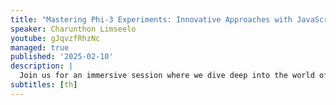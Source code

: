 ```yaml
---
title: "Mastering Phi-3 Experiments: Innovative Approaches with JavaScript & Ollama"
speaker: Charunthon Limseelo
youtube: gJqvzfRhzNc
managed: true
published: '2025-02-10'
description: |
  Join us for an immersive session where we dive deep into the world of Phi-3 experiments, leveraging the power of JavaScript and the versatile Ollama platform. Whether you're a seasoned developer or a curious newcomer, this workshop is designed to equip you with the knowledge and skills needed to create cutting-edge applications and AI-driven solutions. In this session, participants will learn about the latest advancements in JavaScript with "Bun" and how they can be applied to Phi-3 experiments, as well as explore the potential of the Ollama platform to enhance Phi-3 projects with state-of-the-art AI models as running locally on device. In this session, I will guide you through hands-on projects, enabling you to build practical skills and reinforce your learning. From networking with fellow enthusiasts to staying updated on the latest trends, this workshop offers a comprehensive experience tailored for anyone looking to advance their knowledge in the exciting intersection of web development and AI.
subtitles: [th]
---
```

